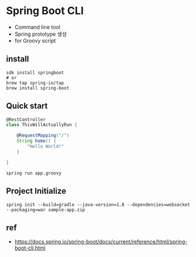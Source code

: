 # Spring Boot CLI
* Command line tool
* Spring prototype 생성
* for Groovy script

## install
```
sdk install springboot
# or
brew tap spring-io/tap
brew install spring-boot
```

## Quick start
```groovy
@RestController
class ThisWillActuallyRun {

    @RequestMapping("/")
    String home() {
        "Hello World!"
    }

}
```

```
spring run app.groovy
```

## Project Initialize
```
spring init --build=gradle --java-version=1.8 --dependencies=websocket --packaging=war sample-app.zip
```

## ref
* https://docs.spring.io/spring-boot/docs/current/reference/html/spring-boot-cli.html
